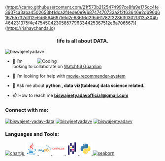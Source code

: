 (https://camo.githubusercontent.com/21f573b2125474997ce8fa9e175cc4fe3937ca3aba4502653bf1dca2f4ede0e9/68747470733a2f2f63646e2d696d616765732d312e6d656469756d2e636f6d2f6d61782f323630302f312a304b464231375f4e47545042305857796334425367512e6a706567)](https://rishavchanda.io)
<h3 align="center">life is all about DATA.</h3>

<p align="left"> <img src="https://komarev.com/ghpvc/?username=biswajeetyadavv&label=Profile%20views&color=0e75b6&style=flat" alt="biswajeetyadavv" /> </p>
<img align="right" alt="Coding" width="400" src="https://kit8.net/wp-content/uploads/edd/2022/10/Idea_lost_in_thought_similar_1_preview.jpg"/>


- 👯 I’m looking to collaborate on [Watchful Guardian](https://github.com/hasmithagunda123/ALL_INDIA_HACKATHON)

- 🤝 I’m looking for help with [movie-recommender-system](https://github.com/biswajeetyadavv/movie-recommender-system)

- 💬 Ask me about **python , data viz(tableau) data science related.**

- 📫 How to reach me **biswajeetyadavofficial@gmail.com**

<h3 align="left">Connect with me:</h3>
<p align="left">
<a href="https://linkedin.com/in/biswajeet-yadav-data" target="blank"><img align="center" src="https://raw.githubusercontent.com/rahuldkjain/github-profile-readme-generator/master/src/images/icons/Social/linked-in-alt.svg" alt="biswajeet-yadav-data" height="30" width="40" /></a>
<a href="https://instagram.com/biswjeetyadavv" target="blank"><img align="center" src="https://raw.githubusercontent.com/rahuldkjain/github-profile-readme-generator/master/src/images/icons/Social/instagram.svg" alt="biswjeetyadavv" height="30" width="40" /></a>
<a href="https://www.leetcode.com/biswajeetyadavv" target="blank"><img align="center" src="https://raw.githubusercontent.com/rahuldkjain/github-profile-readme-generator/master/src/images/icons/Social/leet-code.svg" alt="biswajeetyadavv" height="30" width="40" /></a>
</p>

<h3 align="left">Languages and Tools:</h3>
<p align="left"> <a href="https://www.chartjs.org" target="_blank" rel="noreferrer"> <img src="https://www.chartjs.org/media/logo-title.svg" alt="chartjs" width="40" height="40"/> </a> <a href="https://www.java.com" target="_blank" rel="noreferrer"> <img src="https://raw.githubusercontent.com/devicons/devicon/master/icons/java/java-original.svg" alt="java" width="40" height="40"/> </a> <a href="https://www.mysql.com/" target="_blank" rel="noreferrer"> <img src="https://raw.githubusercontent.com/devicons/devicon/master/icons/mysql/mysql-original-wordmark.svg" alt="mysql" width="40" height="40"/> </a> <a href="https://www.oracle.com/" target="_blank" rel="noreferrer"> <img src="https://raw.githubusercontent.com/devicons/devicon/master/icons/oracle/oracle-original.svg" alt="oracle" width="40" height="40"/> </a> <a href="https://pandas.pydata.org/" target="_blank" rel="noreferrer"> <img src="https://raw.githubusercontent.com/devicons/devicon/2ae2a900d2f041da66e950e4d48052658d850630/icons/pandas/pandas-original.svg" alt="pandas" width="40" height="40"/> </a> <a href="https://www.python.org" target="_blank" rel="noreferrer"> <img src="https://raw.githubusercontent.com/devicons/devicon/master/icons/python/python-original.svg" alt="python" width="40" height="40"/> </a> <a href="https://seaborn.pydata.org/" target="_blank" rel="noreferrer"> <img src="https://seaborn.pydata.org/_images/logo-mark-lightbg.svg" alt="seaborn" width="40" height="40"/> </a> </p>


